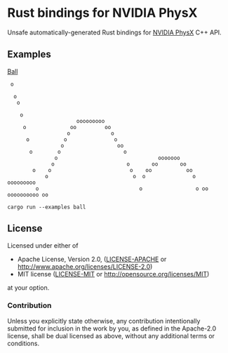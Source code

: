 # Rust bindings for NVIDIA PhysX

Unsafe automatically-generated Rust bindings for [NVIDIA PhysX](https://github.com/NVIDIAGameWorks/PhysX) C++ API.

## Examples

[Ball](examples/ball.rs)
```
 o

  o
   o

    o
                      ooooooooo
     o              oo         oo
                   o             o
      o           o               o
                 o                 oo
       o        o                    o
               o                                ooooooo
              o                       o       oo       oo
        o    o                         o    oo           oo
            o                           o  o               o    ooooooooo
         o                                o                 o oo         oooooooooo oo

```
`cargo run --examples ball`

## License

Licensed under either of

* Apache License, Version 2.0, ([LICENSE-APACHE](LICENSE-APACHE) or http://www.apache.org/licenses/LICENSE-2.0)
* MIT license ([LICENSE-MIT](LICENSE-MIT) or http://opensource.org/licenses/MIT)

at your option.

### Contribution

Unless you explicitly state otherwise, any contribution intentionally
submitted for inclusion in the work by you, as defined in the Apache-2.0
license, shall be dual licensed as above, without any additional terms or
conditions.  
